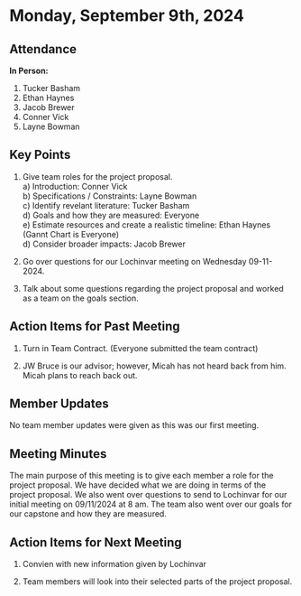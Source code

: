 # Monday, September 9th, 2024

## Attendance
**In Person:**
1. Tucker Basham
2. Ethan Haynes
3. Jacob Brewer
4. Conner Vick
5. Layne Bowman

## Key Points
1. Give team roles for the project proposal.\
   a) Introduction: Conner Vick \
   b) Specifications / Constraints: Layne Bowman \
   c) Identify revelant literature: Tucker Basham \
   d) Goals and how they are measured: Everyone \
   e) Estimate resources and create a realistic timeline: Ethan Haynes (Gannt Chart is Everyone) \
   d) Consider broader impacts: Jacob Brewer

2. Go over questions for our Lochinvar meeting on Wednesday 09-11-2024.

3. Talk about some questions regarding the project proposal and worked as a team on the goals section.

## Action Items for Past Meeting
1. Turn in Team Contract. (Everyone submitted the team contract)

2. JW Bruce is our advisor; however, Micah has not heard back from him. Micah plans to reach back out.

## Member Updates
No team member updates were given as this was our first meeting.

## Meeting Minutes
The main purpose of this meeting is to give each member a role for the project proposal. We have decided what we are doing in terms of the project proposal. We also went over questions to send to Lochinvar for our initial meeting on 09/11/2024 at 8 am. The team also went over our goals for our capstone and how they are measured.

## Action Items for Next Meeting
1. Convien with new information given by Lochinvar
  
2. Team members will look into their selected parts of the project proposal.
